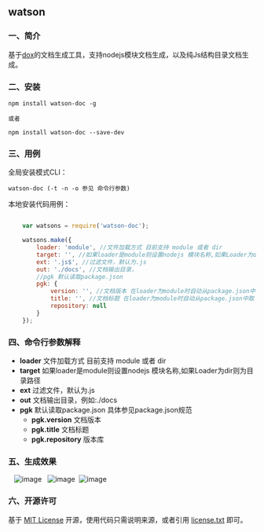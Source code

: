 ## watson

### 一、简介

基于[dox](https://github.com/tj/dox)的文档生成工具，支持nodejs模块文档生成，以及纯Js结构目录文档生成。
### 二、安装

    npm install watson-doc -g

    或者

    npm install watson-doc --save-dev
    
     
### 三、用例

全局安装模式CLI：

    watson-doc (-t -n -o 参见 命令行参数)

本地安装代码用例：

```js

    var watsons = require('watson-doc');

    watsons.make({
        loader: 'module', //文件加载方式 目前支持 module 或者 dir
        target: '', //如果loader是module则设置nodejs 模块名称,如果Loader为dir则为目录路径
        ext: '.js$', //过滤文件，默认为.js
        out: './docs', //文档输出目录，
        //pgk 默认读取package.json
        pgk: {
            version: '', //文档版本 在loader为module时自动从package.json中取
            title: '', //文档标题 在loader为module时自动从package.json中取
            repository: null
        }
    });
```

### 四、命令行参数解释

* **loader** 文件加载方式 目前支持 module 或者 dir
* **target** 如果loader是module则设置nodejs 模块名称,如果Loader为dir则为目录路径
* **ext**    过滤文件，默认为.js
* **out**    文档输出目录，例如:./docs
* **pgk**    默认读取package.json 具体参见package.json规范
    * **pgk.version** 文档版本
    * **pgk.title** 文档标题
    * **pgk.repository** 版本库

### 五、生成效果

    ![image](https://raw.githubusercontent.com/Beven91/watson-doc/master/screenshots/index.png)
    ![image](https://raw.githubusercontent.com/Beven91/watson-doc/master/screenshots/fun.png)
    ![image](https://raw.githubusercontent.com/Beven91/watson-doc/master/screenshots/source.png)
  

### 六、开源许可
基于 [MIT License](http://zh.wikipedia.org/wiki/MIT_License) 开源，使用代码只需说明来源，或者引用 [license.txt](https://github.com/sofish/typo.css/blob/master/license.txt) 即可。
